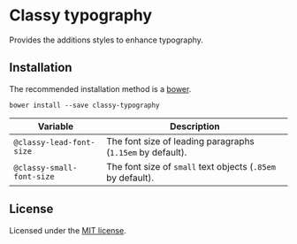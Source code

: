 # Classy typography

Provides the additions styles to enhance typography.

## Installation

The recommended installation method is a [bower](http://bower.io).

```shell
bower install --save classy-typography
```

Variable | Description
---|---
`@classy-lead-font-size` | The font size of leading paragraphs (`1.15em` by default).
`@classy-small-font-size` | The font size of `small` text objects (`.85em` by default).

## License

Licensed under the [MIT license](http://mit-license.org/vitalk).
